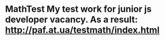 # MathTest My test work for junior js developer vacancy. As a result: http://paf.at.ua/testmath/index.html
